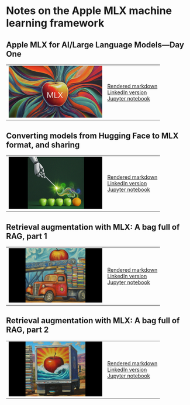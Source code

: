 # Notes on the Apple MLX machine learning framework

## Apple MLX for AI/Large Language Models—Day One

<table><tr>
  <td><a href="MLX-day-one.md"><img src="../assets/images/2024/Apple-MLX-GeminiGen-cropped.jpg" width="256" alt="Google Gemini-generated cover image"/></a></td>
  <td>
  <a href="MLX-day-one.md">Rendered markdown</a><br>
  <a href="https://www.linkedin.com/pulse/apple-mlx-ailarge-language-modelsday-one-oori-data-riiwc">LinkedIn version</a><br>
  <a href="MLX-day-one.ipynb">Jupyter notebook</a>
  </td>
</tr></table>

## Converting models from Hugging Face to MLX format, and sharing

<table><tr>
  <td><a href="conversion-etc.md"><img src="../assets/images/2024/oranges-to-apples.png" width="256" alt="Google Gemini-generated cover image"/></a></td>
  <td>
  <a href="conversion-etc.md">Rendered markdown</a><br>
  <a href="https://www.linkedin.com/pulse/converting-models-from-hugging-face-mlx-format-sharing-oori-data-6eitc">LinkedIn version</a><br>
  <a href="conversion-etc.ipynb">Jupyter notebook</a>
  </td>
</tr></table>

## Retrieval augmentation with MLX: A bag full of RAG, part 1

<table><tr>
  <td><a href="rag-basics1.md"><img src="../assets/images/2024/RAG-basics-1-cover.jpg" width="256" alt="Google Gemini-generated cover image for: Retrieval augmentation with MLX: A bag full of RAG, part 1"/></a></td>
  <td>
  <a href="rag-basics1.md">Rendered markdown</a><br>
  <a href="https://www.linkedin.com/pulse/retrieval-augmentation-mlx-bag-full-rag-part-1-oori-data-tc83c">LinkedIn version</a><br>
  <a href="rag-basics1.ipynb">Jupyter notebook</a>
  </td>
</tr></table>

## Retrieval augmentation with MLX: A bag full of RAG, part 2

<table><tr>
  <td><a href="rag-basics2.md"><img src="../assets/images/2024/RAG-basics-2-cover.jpg" width="256" alt="Google Gemini-generated cover image for: Retrieval augmentation with MLX: A bag full of RAG, part 2"/></a></td>
  <td>
  <a href="rag-basics2.md">Rendered markdown</a><br>
  <a href="https://www.linkedin.com/pulse/retrieval-augmentation-mlx-bag-full-rag-part-2-oori-data-rgcxc">LinkedIn version</a><br>
  <a href="2024/rag-basics2.ipynb">Jupyter notebook</a>
  <!--
  Jupyter notebook: In Progress…
  -->
  </td>
</tr></table>
